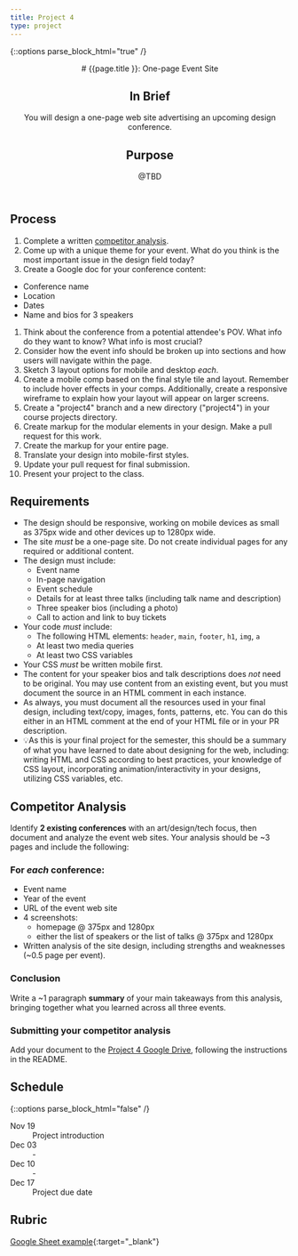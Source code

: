 ```yaml
---
title: Project 4
type: project
---
```


{::options parse_block_html="true" /}

<header>
# {{page.title }}: One-page Event Site

## In Brief
You will design a one-page web site advertising an upcoming design conference.

## Purpose
@TBD

</header>

<section>

## Process
1. Complete a written [competitor analysis](#competitor-analysis).
1. Come up with a unique theme for your event. What do you think is the most important issue in the design field today?
1. Create a Google doc for your conference content:
  - Conference name
  - Location
  - Dates
  - Name and bios for 3 speakers
1. Think about the conference from a potential attendee's POV. What info do they want to know? What info is most crucial?
1. Consider how the event info should be broken up into sections and how users will navigate within the page.
1. Sketch 3 layout options for mobile and desktop _each_.
1. Create a mobile comp based on the final style tile and layout. Remember to include hover effects in your comps. Additionally, create a responsive wireframe to explain how your layout will appear on larger screens.
1. Create a "project4" branch and a new directory ("project4") in your course projects directory.
1. Create markup for the modular elements in your design. Make a pull request for this work.
1. Create the markup for your entire page.
1. Translate your design into mobile-first styles.
1. Update your pull request for final submission.
1. Present your project to the class.

## Requirements
- The design should be responsive, working on mobile devices as small as 375px wide and other devices up to 1280px wide.
- The site _must_ be a one-page site. Do not create individual pages for any required or additional content.
- The design must include:
  - Event name
  - In-page navigation
  - Event schedule
  - Details for at least three talks (including talk name and description)
  - Three speaker bios (including a photo)
  - Call to action and link to buy tickets
- Your code _must_ include:
  - The following HTML elements: `header`, `main`, `footer`, `h1`, `img`, `a`
  - At least two media queries
  - At least two CSS variables
- Your CSS _must_ be written mobile first.
- The content for your speaker bios and talk descriptions does _not_ need to be original. You may use content from an existing event, but you must document the source in an HTML comment in each instance.
- As always, you must document all the resources used in your final design, including text/copy, images, fonts, patterns, etc. You can do this either in an HTML comment at the end of your HTML file or in your PR description.
- 💡As this is your final project for the semester, this should be a summary of what you have learned to date about designing for the web, including: writing HTML and CSS according to best practices, your knowledge of CSS layout, incorporating animation/interactivity in your designs, utilizing CSS variables, etc.

## Competitor Analysis
Identify **2 existing conferences** with an art/design/tech focus, then document and analyze the event web sites. Your analysis should be ~3 pages and include the following:

### For _each_ conference:
  - Event name
  - Year of the event
  - URL of the event web site
  - 4 screenshots:
    - homepage @ 375px and 1280px
    - either the list of speakers or the list of talks @ 375px and 1280px
  - Written analysis of the site design, including strengths and weaknesses (~0.5 page per event).


### Conclusion
Write a ~1 paragraph **summary** of your main takeaways from this analysis, bringing together what you learned across all three events.

### Submitting your competitor analysis
Add your document to the [Project 4 Google Drive](https://drive.google.com/drive/u/0/folders/11BqHx7wEOcq8eTKM_2WdC0gjGqAeekTS), following the instructions in the README.
</section>

<aside>

## Schedule

{::options parse_block_html="false" /}
<dl>
<dt>Nov 19</dt>
<dd>Project introduction</dd>
<dt>Dec 03</dt>
<dd>-</dd>
<dt>Dec 10</dt>
<dd>-</dd>
<dt>Dec 17</dt>
<dd>Project due date</dd>
</dl>

## Rubric
[Google Sheet example](){:target="_blank"}

</aside>
